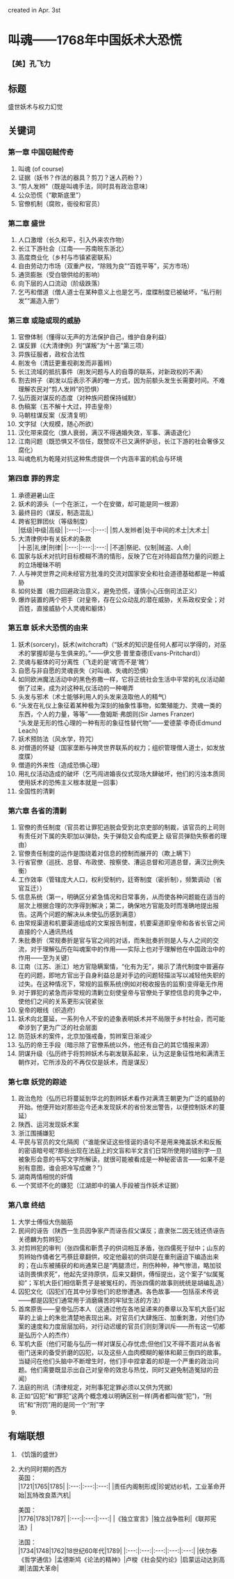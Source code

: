created in Apr. 3st
# 叫魂——1768年中国妖术大恐慌
### 【美】孔飞力

## 标题
盛世妖术与权力幻觉

## 关键词
### 第一章 中国窃贼传奇
1. 叫魂 (of course)
2. 证据（妖书？作法的器具？剪刀？迷人药粉？）
3. “剪人发辫”（既是叫魂手法，同时具有政治意味）
4. 公众恐慌（“歇斯底里”）
5. 官僚机制（腐败，衙役和官员）
### 第二章 盛世
1. 人口激增（长久和平，引入外来农作物）
2. 长江下游社会（江南——苏南皖东浙北）
3. 高度商业化（乡村与市镇紧密联系）
4. 自由劳动力市场（双重产权，“除贱为良”“百姓平等”，买方市场）
5. 通货膨胀（受白银供给的影响）
6. 向下层的人口流动（阶级跌落）
7. 乞丐和僧道（僧人道士在某种意义上也是乞丐，度牒制度已被破坏，“私行削发”“漏造入册”）
### 第三章 或隐或现的威胁
1. 官僚体制（懂得以无声的方法保护自己，维护自身利益）
2. 谋反罪（《大清律例》列“谋叛”为“十恶”第三项）
3. 异族征服者，政权合法性
4. 削发令（清廷更重视剃发而非蓄辫）
5. 长江流域的抵抗事件（削发问题与人的自尊的联系，对新政权的不满）
6. 割去辫子（剃发以后表示不满的唯一方式，因为前额头发生长需要时间。不难理解农民对“剪人发辫”的恐惧）
7. 弘历面对谋反的态度（对种族问题保持缄默）
8. 伪稿案（五不解十大过，抨击皇帝）
9. 马朝柱谋反案（反清复明）
10. 文字狱（大规模，随心所欲）
11. 汉化带来腐化（旗人衰弱，满汉不得通婚失效，军事、满语退化）
12. 江南问题（既恐惧又不信任，既赞叹不已又满怀妒忌，长江下游的社会奢侈又腐化）
13. 叫魂危机为乾隆对抗这种焦虑提供一个内涵丰富的机会与环境
### 第四章 罪的界定
1. 承德避暑山庄
2. 妖术的源头（一个在浙江，一个在安徽，却可能是同一根源）
3. 最终目的（谋反，制造混乱）
4. 跨省犯罪团伙（等级制度）  
    |低级|中级|高级|
    |:---:|:---:|:---:|
    |剪人发辫者|处于中间的术士|大术士|
5. 大清律例中有关妖术的条款  
    |十恶|礼律|刑律|
    |:---:|:---:|:---:|
    |不道|祭祀、仪制|贼盗、人命|
6. 国家与妖术对抗时目标模糊不清的情形，反映了它在对待超自然力量的问题上的立场暧昧不明
7. 人与神灵世界之间未经官方批准的交流对国家安全和社会道德基础都是一种威胁
8. 如何处置（极力回避政治意义，避免恐慌，谨慎小心压倒司法正义）
9. 爆炸装置的两个把手（对皇帝，存在公众动乱的潜在威胁，关系政权安全；对百姓，直接威胁个人灵魂和躯体）
### 第五章 妖术大恐慌的由来
1. 妖术(sorcery)，妖术(witchcraft)（“妖术的知识是任何人都可以学得的，对巫术的掌握却是与生俱来的。”——伊文思·普里查德(Evans-Pritchard)）
2. 灵魂与躯体的可分离性（飞走的是‘魂’而不是‘魄’）
3. 自愿与非自愿的灵魂丧失（对叫魂、失魂的恐惧）
4. 如同欧洲魔法活动中的黑色弥撒一样，它将正统社会生活中平常的礼仪活动颠倒了过来，成为对这种礼仪活动的一种嘲弄
5. 头发与邪术（术士能够利用人的头发来汲取他人的精气）
6. “头发在礼仪上象征着某种极为深刻的抽象性事物，如繁殖能力、灵魂一类的东西，个人的力量，等等”——詹姆斯·弗朗则(Sir James Franzer)  
   “头发是无形的性心理的一种有形的象征性替代物”——爱德蒙·李奇(Edmund Leach)
7. 妖术预防法（风水学，符咒）
8. 对僧道的怀疑（国家垄断与神灵世界联系的权力；组织管理僧人道士，如发放度牒）
9. 僧道的外来性（造成恐惧心理）
10. 用礼仪活动造成的破坏（乞丐闯进婚丧仪式现场大肆破坏，他们的污浊本质同使用妖术的恐怖主义根本就是一回事）
11. 全国性的清剿
### 第六章 各省的清剿
1. 官僚的责任制度（官员若让罪犯逃脱会受到北京吏部的制裁，该官员的上司则有责任对下属的失职加以弹劾，失于弹劾又会构成更上 级官员弹劾失察者的理由）
2. 官僚责任制度的运作是围绕着对信息的控制而展开的（欺上瞒下）
3. 行省官僚（巡抚、总督、布政使、按察使、漕运总督和河道总督，满汉比例失衡）
4. 工作效率（管辖庞大人口，权利受制约，廷寄制度（密折制），频繁调动（省官互迁））
5. 信息系统（第一，明确区分紧急情况和日常事务，从而使各种问题能在适当的层次上根据合理的次序得到解决；第二，确保地方官能及时而准确地提出报告。这两个问题的解决从未使弘历感到满意）
6. 由常规渠道和机要渠道组成的文案报告制度，机要渠道即皇帝和各省长官之间直接的个人通讯热线
7. 朱批奏折（常规奏折是官与官之间的对话，而朱批奏折则是人与人之间的交流，对于理解弘历在叫魂案中的作用——实际上也对于理解他在中国政治中的作用——至为关键）
8. 江南（江苏、浙江）地方官隐瞒案情，“化有为无”，揭示了清代制度中普遍存在的问题，即地方官出于自身利益总是对手边的问题轻描淡写以减轻他失职的过失。在这种情况下，常规的监察系统(例如对税收报告的监察)变得毫无作用
9. 对于罪犯的紧急而非常规的清剿立刻使皇帝与官僚处于掌控信息的竞争之中，使他们之间的关系更形尖锐紧张
10. 皇帝的眼线（织造府）
11. 妖术向北蔓延，一系列令人不安的迹象表明妖术并不局限于乡村社会，而可能牵涉到了更为广泛的社会层面
12. 防范妖术的案件，北京加强戒备，剪辫案日渐减少
13. 弘历的帝王手段（暗示除了官僚系统以外，他还有自己的其它情报来源）
14. 阴谋升级（弘历终于将剪辫妖术与剃发联系起来，认为这是象征性地和满清王朝作对，它所涉及的不再仅仅是妖术，而是谋反）
### 第七章 妖党的踪迹
1. 政治危险（弘历已将蔓延到华北的割辫妖术看作对满清王朝更为广泛的威胁的开始。他便开始对那些迄今还未发现妖术的省份发出警告，以便控制妖术的蔓延）
2. 陕西、运河发现妖术案
3. 浙江围捕嫌犯
4. 平民与官员的文化隔阂（“谁能保证这些怪诞的语句不是用来掩盖妖术和反叛的密语暗号呢?那些出现在法庭上的文盲和半文言们日常所使用的错别字一旦被象形会意的书写文字所解读，就很可能被看成是一种秘密语言——如果不是别有意图，谁会把冷写成嫩？”）
5. 湖南两情相悦的奸情
6. 一个冥顽不化的嫌犯（江湖郎中的骗人手段被当作妖术证据）
### 第八章 终结
1. 大学士傅恒大伤脑筋
2. 民间的诬告（陕西一生员因争家产而诬告叔父谋反；直隶张二因无钱还债诬告关德麟为剪辫犯）
3. 对剪辫犯的审判（张四儒和靳贯子的供词相互矛盾，张四儒死于狱中；山东的剪辫始作俑者乞丐蔡廷章翻供，咬定他最初的供词是在重刑逼迫下编造出来的；在山东被捕获的和尚通杲已是“两腿溃烂，刑伤种种，神气惨沮，略加驳诘则畏惧求死”，他起先坚持原供，后来又翻供，傅恒提出，这个案子“似属冤抑”；军机大臣们相信靳贯子是被冤枉的，而张四儒的故事则统统是胡编乱造）
4. 囚犯文化（囚犯们在其中分享他们的悲惨遭遇。各色故事——包括巫术传说——都是囚犯们通常用于消磨痛苦的牢狱生活的方法）
5. 首席原告——皇帝弘历本人（这通过他在各地呈递来的奏章以及军机大臣们起草的上谕上的朱批清楚地表现出来。对官员们大肆施压、加重刺激，对他们办案的速度和力度层层加码，对行动迟缓的官员们则刻薄训斥——所有这一切都是弘历个人的杰作）
6. 军机大臣（他们可能与弘历一样对谋反心存忧虑;但他们又不得不面对从各省衙门送来的备受折磨的囚犯，以及这些人血肉模糊的躯体和颠三倒四的故事。当疑问在他们头脑中不断增生时，他们手中捏拿着的却是一个严重的政治问题。他们需要既显示出自己对皇帝的效忠与热忱，同时又避免制造冤狱的丑闻）
7. 法庭的刑讯（清律规定，对刑事犯定罪必须以又供为凭据）
8. 正如“囚犯”和“罪犯”这两个概念难以明确区别一样(两者都叫做“犯”)，“刑讯”和“刑罚”用的是同一个“刑”字
9. 

## 有端联想
1. 《饥饿的盛世》
2. 大约同时期的西方  
    英国：  
    |1721|1765|1785|
    |:---:|:---:|:---:|
    |责任内阁制形成|珍妮纺纱机，工业革命开始|瓦特改良蒸汽机|

    美国：  
    |1776|1783|1787|
    |:---:|:---:|:---:|
    |《独立宣言》|独立战争胜利|《联邦宪法》|

    法国：  
    |1734|1748|1762|18世纪60年代|1789|
    |:---:|:---:|:---:|:---:|:---:|
    |伏尔泰《哲学通信》|孟德斯鸠《论法的精神》|卢梭《社会契约论》|启蒙运动达到高潮|法国大革命|